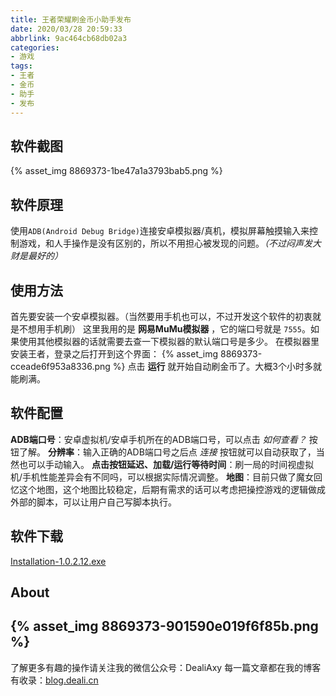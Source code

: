 ```yaml
---
title: 王者荣耀刷金币小助手发布
date: 2020/03/28 20:59:33
abbrlink: 9ac464cb68db02a3
categories:
- 游戏
tags:
- 王者
- 金币
- 助手
- 发布
---
```

## 软件截图
{% asset_img 8869373-1be47a1a3793bab5.png %}

## 软件原理
使用`ADB(Android Debug Bridge)`连接安卓模拟器/真机，模拟屏幕触摸输入来控制游戏，和人手操作是没有区别的，所以不用担心被发现的问题。*（不过闷声发大财是最好的）*

## 使用方法
首先要安装一个安卓模拟器。（当然要用手机也可以，不过开发这个软件的初衷就是不想用手机刷）
这里我用的是 **网易MuMu模拟器** ，它的端口号就是 `7555`。如果使用其他模拟器的话就需要去查一下模拟器的默认端口号是多少。
在模拟器里安装王者，登录之后打开到这个界面：
{% asset_img 8869373-cceade6f953a8336.png %}
点击 **运行** 就开始自动刷金币了。大概3个小时多就能刷满。


## 软件配置
**ADB端口号**：安卓虚拟机/安卓手机所在的ADB端口号，可以点击 *如何查看？* 按钮了解。
**分辨率**：输入正确的ADB端口号之后点 *连接* 按钮就可以自动获取了，当然也可以手动输入。
**点击按钮延迟、加载/运行等待时间**：刷一局的时间视虚拟机/手机性能差异会有不同吗，可以根据实际情况调整。
**地图**：目前只做了魔女回忆这个地图，这个地图比较稳定，后期有需求的话可以考虑把操控游戏的逻辑做成外部的脚本，可以让用户自己写脚本执行。

## 软件下载
[Installation-1.0.2.12.exe](http://cloud.deali.cn/fileStore/update/王者荣耀刷金币助手-Installation-1.0.2.12.exe)

## About
{% asset_img 8869373-901590e019f6f85b.png %}
---------------
了解更多有趣的操作请关注我的微信公众号：DealiAxy
每一篇文章都在我的博客有收录：[blog.deali.cn](http://blog.deali.cn)
